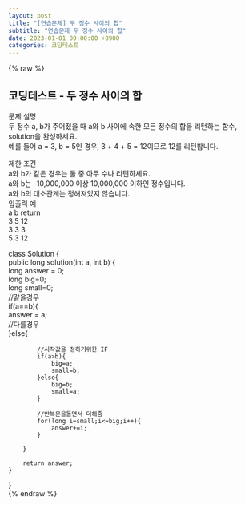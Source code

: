 ```yaml
---  
layout: post  
title: "[연습문제] 두 정수 사이의 합"  
subtitle: "연습문제 두 정수 사이의 합"  
date: 2023-01-01 00:00:00 +0900  
categories: 코딩테스트  
---  
```

{% raw %}  
## 코딩테스트 - 두 정수 사이의 합  
  
문제 설명  
두 정수 a, b가 주어졌을 때 a와 b 사이에 속한 모든 정수의 합을 리턴하는 함수, solution을 완성하세요.  
예를 들어 a = 3, b = 5인 경우, 3 + 4 + 5 = 12이므로 12를 리턴합니다.  
  
제한 조건  
a와 b가 같은 경우는 둘 중 아무 수나 리턴하세요.  
a와 b는 -10,000,000 이상 10,000,000 이하인 정수입니다.  
a와 b의 대소관계는 정해져있지 않습니다.  
입출력 예  
a	b	return  
3	5	12  
3	3	3  
5	3	12  
  
class Solution {  
    public long solution(int a, int b) {  
        long answer = 0;  
        long big=0;  
        long small=0;  
        //같을경우  
        if(a==b){  
            answer = a;  
        //다를경우  
        }else{  
  
            //시작값을 정하기위한 IF  
            if(a>b){  
                big=a;  
                small=b;  
            }else{  
                big=b;  
                small=a;  
            }  
  
            //반복문을돌면서 더해줌  
            for(long i=small;i<=big;i++){  
                answer+=i;  
            }  
  
        }  
  
        return answer;  
    }  
}  
{% endraw %}
